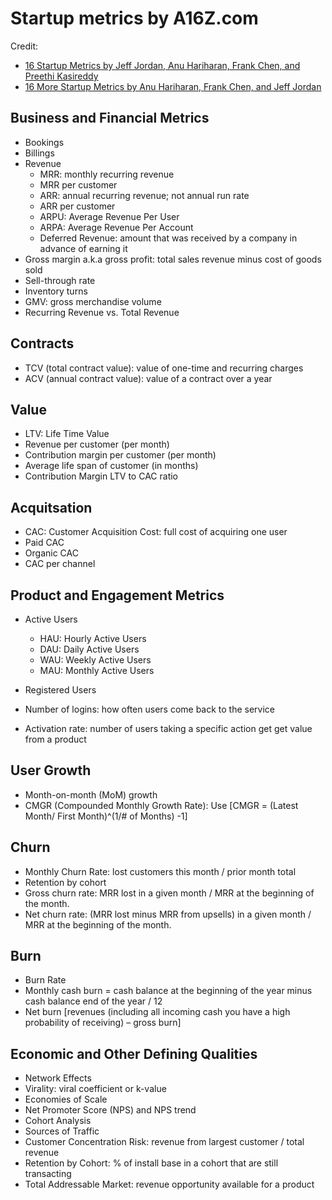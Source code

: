 # Startup metrics by A16Z.com

Credit:
* [16 Startup Metrics by Jeff Jordan, Anu Hariharan, Frank Chen, and Preethi Kasireddy](http://a16z.com/2015/08/21/16-metrics/)
* [16 More Startup Metrics by Anu Hariharan, Frank Chen, and Jeff Jordan](http://a16z.com/2015/09/23/16-more-metrics/)


## Business and Financial Metrics

* Bookings
* Billings
* Revenue
  * MRR: monthly recurring revenue
  * MRR per customer
  * ARR: annual recurring revenue; not annual run rate
  * ARR per customer
  * ARPU: Average Revenue Per User
  * ARPA: Average Revenue Per Account
  * Deferred Revenue: amount that was received by a company in advance of earning it
* Gross margin a.k.a gross profit: total sales revenue minus cost of goods sold
* Sell-through rate
* Inventory turns
* GMV: gross merchandise volume
* Recurring Revenue vs. Total Revenue

## Contracts

* TCV (total contract value): value of one-time and recurring charges
* ACV (annual contract value): value of a contract over a year

## Value

* LTV: Life Time Value
* Revenue per customer (per month)
* Contribution margin per customer (per month)
* Average life span of customer (in months)
* Contribution Margin LTV to CAC ratio

## Acquitsation

* CAC: Customer Acquisition Cost: full cost of acquiring one user
* Paid CAC
* Organic CAC
* CAC per channel

## Product and Engagement Metrics

* Active Users

  * HAU: Hourly Active Users
  * DAU: Daily Active Users
  * WAU: Weekly Active Users
  * MAU: Monthly Active Users
* Registered Users
* Number of logins: how often users come back to the service
* Activation rate: number of users taking a specific action get get value from a product

## User Growth

* Month-on-month (MoM) growth
* CMGR (Compounded Monthly Growth Rate): Use [CMGR = (Latest Month/ First Month)^(1/# of Months) -1]

## Churn

* Monthly Churn Rate: lost customers this month / prior month total
* Retention by cohort
* Gross churn rate: MRR lost in a given month / MRR at the beginning of the month.
* Net churn rate: (MRR lost minus MRR from upsells) in a given month / MRR at the beginning of the month.

## Burn

* Burn Rate
* Monthly cash burn = cash balance at the beginning of the year minus cash balance end of the year / 12
* Net burn [revenues (including all incoming cash you have a high probability of receiving) – gross burn]

## Economic and Other Defining Qualities

* Network Effects
* Virality: viral coefficient or k-value
* Economies of Scale
* Net Promoter Score (NPS) and NPS trend
* Cohort Analysis
* Sources of Traffic
* Customer Concentration Risk: revenue from largest customer / total revenue
* Retention by Cohort: % of install base in a cohort that are still transacting
* Total Addressable Market: revenue opportunity available for a product
